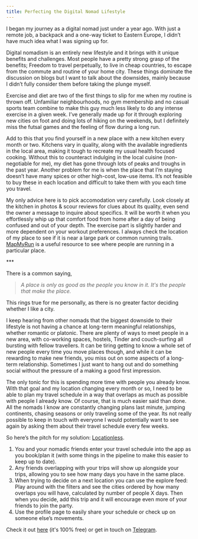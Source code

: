 ```yaml
---
title: Perfecting the Digital Nomad Lifestyle
---
```


I began my journey as a digital nomad just under a year ago. With just a remote job, a backpack and a one-way ticket to Eastern Europe, I didn’t have much idea what I was signing up for.

Digital nomadism is an entirely new lifestyle and it brings with it unique benefits and challenges. Most people have a pretty strong grasp of the benefits; Freedom to travel perpetually, to live in cheap countries, to escape from the commute and routine of your home city. These things dominate the discussion on blogs but I want to talk about the downsides, mainly because I didn’t fully consider them before taking the plunge myself. 

Exercise and diet are two of the first things to slip for me when my routine is thrown off. Unfamiliar neighbourhoods, no gym membership and no casual sports team combine to make this guy much less likely to do any intense exercise in a given week. I’ve generally made up for it through exploring new cities on foot and doing lots of hiking on the weekends, but I definitely miss the futsal games and the feeling of flow during a long run.

Add to this that you find yourself in a new place with a new kitchen every month or two. Kitchens vary in quality, along with the available ingredients in the local area, making it tough to recreate my usual health focused cooking. Without this to counteract indulging in the local cuisine (non-negotiable for me), my diet has gone through lots of peaks and troughs in the past year. Another problem for me is when the place that I’m staying doesn’t have many spices or other high-cost, low-use items. It’s not feasible to buy these in each location and difficult to take them with you each time you travel.

My only advice here is to pick accomodation very carefully. Look closely at the kitchen in photos & scour reviews for clues about its quality, even send the owner a message to inquire about specifics. It will be worth it when you effortlessly whip up that comfort food from home after a day of being confused and out of your depth. The exercise part is slightly harder and more dependent on your workout preferences. I always check the location of my place to see if it is near a large park or common running trails. [MapMyRun](https://www.mapmyrun.com/routes) is a useful resource to see where people are running in a particular place. 

\*\*\*

There is a common saying,

> _A place is only as good as the people you know in it. It's the people that make the place._

This rings true for me personally, as there is no greater factor deciding whether I like a city.

I keep hearing from other nomads that the biggest downside to their lifestyle is not having a chance at long-term meaningful relationships, whether romantic or platonic. There are plenty of ways to meet people in a new area, with co-working spaces, hostels, Tinder and couch-surfing all bursting with fellow travellers. It can be tiring getting to know a whole set of new people every time you move places though, and while it can be rewarding to make new friends, you miss out on some aspects of a long-term relationship. Sometimes I just want to hang out and do something social without the pressure of a making a good first impression.

The only tonic for this is spending more time with people you already know. With that goal and my location changing every month or so, I need to be able to plan my travel schedule in a way that overlaps as much as possible with people I already know. Of course, that is much easier said than done. All the nomads I know are constantly changing plans last minute, jumping continents, chasing seasons or only traveling some of the year. Its not really possible to keep in touch with everyone I would potentially want to see again by asking them about their travel schedule every few weeks.

So here’s the pitch for my solution: [Locationless](https://www.locationless.club).

1. You and your nomadic friends enter your travel schedule into the app as you book/plan it (with some things in the pipeline to make this easier to keep up to date).
2. Any friends overlapping with your trips will show up alongside your trips, allowing you to see how many days you have in the same place.
3. When trying to decide on a next location you can use the explore feed: Play around with the filters and see the cities ordered by how many overlaps you will have, calculated by number of people X days. Then when you decide, add this trip and it will encourage even more of your friends to join the party.
4. Use the profile page to easily share your schedule or check up on someone else’s movements.

Check it out [here](https://www.locationless.club) (it's 100% free) or get in touch on [Telegram](https://t.me/jtfell).


